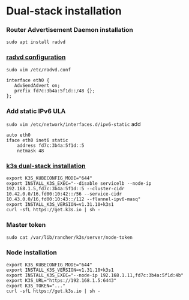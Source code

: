 # Dual-stack installation

### Router Advertisement Daemon installation
```
sudo apt install radvd
```

### [radvd configuration](https://linux.die.net/man/5/radvd.conf)
`sudo vim /etc/radvd.conf`
```
interface eth0 {
   AdvSendAdvert on;
   prefix fd7c:3b4a:5f1d::/48 {};
};
```

### Add static IPv6 ULA
`sudo vim /etc/network/interfaces.d/ipv6-static`
add
```
auto eth0
iface eth0 inet6 static
    address fd7c:3b4a:5f1d::5
    netmask 48
```

### [k3s dual-stack installation](https://docs.k3s.io/installation/network-options#dual-stack-installation)
```
export K3S_KUBECONFIG_MODE="644"
export INSTALL_K3S_EXEC="--disable servicelb --node-ip 192.168.1.5,fd7c:3b4a:5f1d::5 --cluster-cidr 10.42.0.0/16,fd00:10:42::/56 --service-cidr 10.43.0.0/16,fd00:10:43::/112 --flannel-ipv6-masq"
export INSTALL_K3S_VERSION=v1.31.10+k3s1
curl -sfL https://get.k3s.io | sh -
```

### Master token
`sudo cat /var/lib/rancher/k3s/server/node-token`

### Node installation
```
export K3S_KUBECONFIG_MODE="644"
export INSTALL_K3S_VERSION=v1.31.10+k3s1
export INSTALL_K3S_EXEC="--node-ip 192.168.1.11,fd7c:3b4a:5f1d:4b"
export K3S_URL="https://192.168.1.5:6443"
export K3S_TOKEN="..."
curl -sfL https://get.k3s.io | sh -
```

